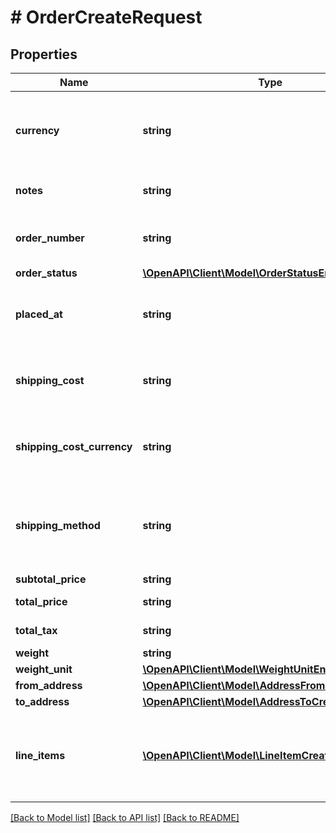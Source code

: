 # # OrderCreateRequest

## Properties

Name | Type | Description | Notes
------------ | ------------- | ------------- | -------------
**currency** | **string** | **Required if total_price is provided**&lt;br&gt; Currency of the &lt;code&gt;total_price&lt;/code&gt; and &lt;code&gt;total_tax&lt;/code&gt; amounts. | [optional]
**notes** | **string** | Custom buyer- or seller-provided notes about the order. | [optional]
**order_number** | **string** | An alphanumeric identifier for the order used by the seller/buyer. This identifier doesn&#39;t need to be unique. | [optional]
**order_status** | [**\OpenAPI\Client\Model\OrderStatusEnum**](OrderStatusEnum.md) |  | [optional]
**placed_at** | **string** | Date and time when the order was placed. This datetime can be different from the datetime of the order object creation on Shippo. |
**shipping_cost** | **string** | Amount paid by the buyer for shipping. This amount can be different from the price the seller will actually pay for shipping. | [optional]
**shipping_cost_currency** | **string** | **Required if shipping_cost is provided**&lt;br&gt; Currency of the &lt;code&gt;shipping_cost&lt;/code&gt; amount. | [optional]
**shipping_method** | **string** | Shipping method (carrier + service or other free text description) chosen by the buyer.  This value can be different from the shipping method the seller will actually choose. | [optional]
**subtotal_price** | **string** |  | [optional]
**total_price** | **string** | Total amount paid by the buyer for this order. | [optional]
**total_tax** | **string** | Total tax amount paid by the buyer for this order. | [optional]
**weight** | **string** | Total weight of the order. | [optional]
**weight_unit** | [**\OpenAPI\Client\Model\WeightUnitEnum**](WeightUnitEnum.md) |  | [optional]
**from_address** | [**\OpenAPI\Client\Model\AddressFromCreateRequest**](AddressFromCreateRequest.md) |  | [optional]
**to_address** | [**\OpenAPI\Client\Model\AddressToCreateRequest**](AddressToCreateRequest.md) |  |
**line_items** | [**\OpenAPI\Client\Model\LineItemCreateRequest[]**](LineItemCreateRequest.md) | Array of &lt;a href&#x3D;\&quot;#section/Line-Item\&quot;&gt;line item&lt;/a&gt; objects representing the items in this order.  All objects will be returned expanded by default. | [optional]

[[Back to Model list]](../../README.md#models) [[Back to API list]](../../README.md#endpoints) [[Back to README]](../../README.md)
